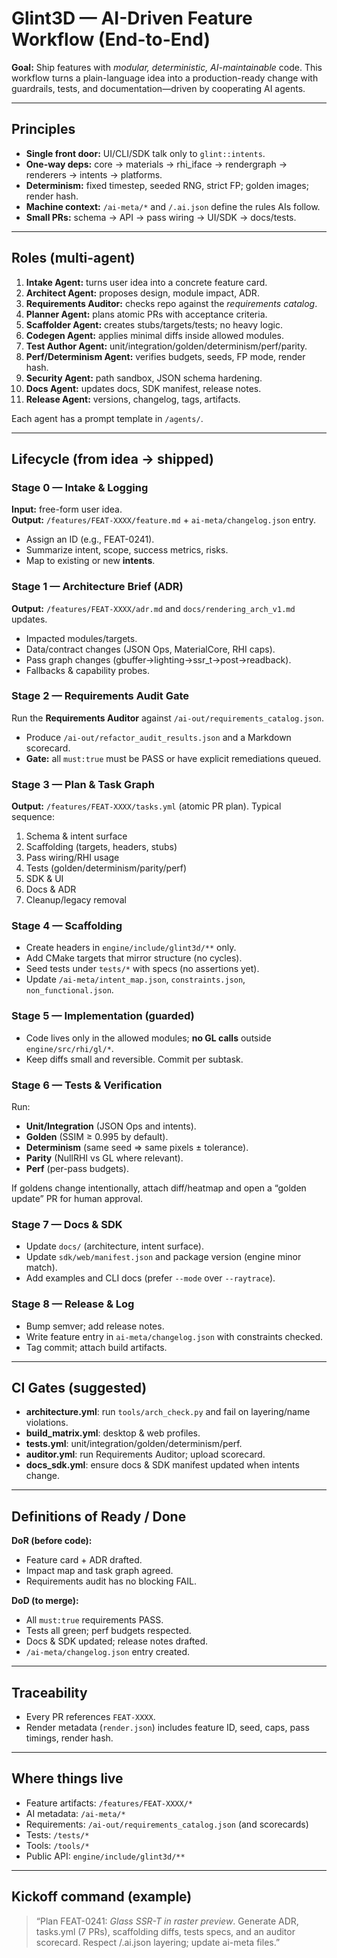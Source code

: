 # Glint3D — AI-Driven Feature Workflow (End-to-End)

**Goal:** Ship features with *modular, deterministic, AI-maintainable* code. This workflow turns a plain-language idea into a production-ready change with guardrails, tests, and documentation—driven by cooperating AI agents.

---

## Principles
- **Single front door:** UI/CLI/SDK talk only to `glint::intents`.
- **One-way deps:** core → materials → rhi_iface → rendergraph → renderers → intents → platforms.
- **Determinism:** fixed timestep, seeded RNG, strict FP; golden images; render hash.
- **Machine context:** `/ai-meta/*` and `/.ai.json` define the rules AIs follow.
- **Small PRs:** schema → API → pass wiring → UI/SDK → docs/tests.

---

## Roles (multi-agent)
1. **Intake Agent:** turns user idea into a concrete feature card.
2. **Architect Agent:** proposes design, module impact, ADR.
3. **Requirements Auditor:** checks repo against the *requirements catalog*.
4. **Planner Agent:** plans atomic PRs with acceptance criteria.
5. **Scaffolder Agent:** creates stubs/targets/tests; no heavy logic.
6. **Codegen Agent:** applies minimal diffs inside allowed modules.
7. **Test Author Agent:** unit/integration/golden/determinism/perf/parity.
8. **Perf/Determinism Agent:** verifies budgets, seeds, FP mode, render hash.
9. **Security Agent:** path sandbox, JSON schema hardening.
10. **Docs Agent:** updates docs, SDK manifest, release notes.
11. **Release Agent:** versions, changelog, tags, artifacts.

Each agent has a prompt template in `/agents/`.

---

## Lifecycle (from idea → shipped)

### Stage 0 — Intake & Logging
**Input:** free-form user idea.  
**Output:** `/features/FEAT-XXXX/feature.md` + `ai-meta/changelog.json` entry.
- Assign an ID (e.g., FEAT-0241).
- Summarize intent, scope, success metrics, risks.
- Map to existing or new **intents**.

### Stage 1 — Architecture Brief (ADR)
**Output:** `/features/FEAT-XXXX/adr.md` and `docs/rendering_arch_v1.md` updates.
- Impacted modules/targets.
- Data/contract changes (JSON Ops, MaterialCore, RHI caps).
- Pass graph changes (gbuffer→lighting→ssr_t→post→readback).
- Fallbacks & capability probes.

### Stage 2 — Requirements Audit Gate
Run the **Requirements Auditor** against `/ai-out/requirements_catalog.json`.
- Produce `/ai-out/refactor_audit_results.json` and a Markdown scorecard.
- **Gate:** all `must:true` must be PASS or have explicit remediations queued.

### Stage 3 — Plan & Task Graph
**Output:** `/features/FEAT-XXXX/tasks.yml` (atomic PR plan). Typical sequence:
1) Schema & intent surface
2) Scaffolding (targets, headers, stubs)
3) Pass wiring/RHI usage
4) Tests (golden/determinism/parity/perf)
5) SDK & UI
6) Docs & ADR
7) Cleanup/legacy removal

### Stage 4 — Scaffolding
- Create headers in `engine/include/glint3d/**` only.
- Add CMake targets that mirror structure (no cycles).
- Seed tests under `tests/*` with specs (no assertions yet).
- Update `/ai-meta/intent_map.json`, `constraints.json`, `non_functional.json`.

### Stage 5 — Implementation (guarded)
- Code lives only in the allowed modules; **no GL calls** outside `engine/src/rhi/gl/*`.
- Keep diffs small and reversible. Commit per subtask.

### Stage 6 — Tests & Verification
Run:
- **Unit/Integration** (JSON Ops and intents).
- **Golden** (SSIM ≥ 0.995 by default).
- **Determinism** (same seed ⇒ same pixels ± tolerance).
- **Parity** (NullRHI vs GL where relevant).
- **Perf** (per-pass budgets).

If goldens change intentionally, attach diff/heatmap and open a “golden update” PR for human approval.

### Stage 7 — Docs & SDK
- Update `docs/` (architecture, intent surface).
- Update `sdk/web/manifest.json` and package version (engine minor match).
- Add examples and CLI docs (prefer `--mode` over `--raytrace`).

### Stage 8 — Release & Log
- Bump semver; add release notes.
- Write feature entry in `ai-meta/changelog.json` with constraints checked.
- Tag commit; attach build artifacts.

---

## CI Gates (suggested)
- **architecture.yml**: run `tools/arch_check.py` and fail on layering/name violations.
- **build_matrix.yml**: desktop & web profiles.
- **tests.yml**: unit/integration/golden/determinism/perf.
- **auditor.yml**: run Requirements Auditor; upload scorecard.
- **docs_sdk.yml**: ensure docs & SDK manifest updated when intents change.

---

## Definitions of Ready / Done

**DoR (before code):**
- Feature card + ADR drafted.
- Impact map and task graph agreed.
- Requirements audit has no blocking FAIL.

**DoD (to merge):**
- All `must:true` requirements PASS.
- Tests all green; perf budgets respected.
- Docs & SDK updated; release notes drafted.
- `/ai-meta/changelog.json` entry created.

---

## Traceability
- Every PR references `FEAT-XXXX`.
- Render metadata (`render.json`) includes feature ID, seed, caps, pass timings, render hash.

---

## Where things live
- Feature artifacts: `/features/FEAT-XXXX/*`
- AI metadata: `/ai-meta/*`
- Requirements: `/ai-out/requirements_catalog.json` (and scorecards)
- Tests: `/tests/*`
- Tools: `/tools/*`
- Public API: `engine/include/glint3d/**`

---

## Kickoff command (example)
> “Plan FEAT-0241: *Glass SSR-T in raster preview*. Generate ADR, tasks.yml (7 PRs), scaffolding diffs, tests specs, and an auditor scorecard. Respect /.ai.json layering; update ai-meta files.”

